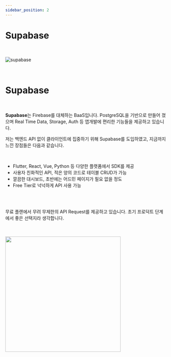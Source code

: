 ```yaml
---
sidebar_position: 2
---
```


# Supabase

<br/>

![supabase](https://cdn-images-1.medium.com/max/1600/1*_5tHd45wRjtvRjmbGw8arQ.jpeg)

<br/>

# Supabase

<br/>


**Supabase**는 Firebase를 대체하는 BaaS입니다. PostgreSQL을 기반으로 만들어 졌으며 Real Time Data, Storage, Auth 등 앱개발에 편리한 기능들을 제공하고 있습니다.

저는 백엔드 API 없이 클라이언트에 집중하기 위해 Supabase를 도입하였고, 지금까지 느낀 장점들은 다음과 같습니다.

<br/>

- Flutter, React, Vue, Python 등 다양한 플랫폼에서 SDK를 제공
- 사용자 친화적인 API, 적은 양의 코드로 테이블 CRUD가 가능
- 깔끔한 대시보드, 초반에는 어드민 페이지가 필요 없을 정도
- Free Tier로 넉넉하게 API 사용 가능

<br/>
<br/>

무료 플랜에서 무려 무제한의 API Request를 제공하고 있습니다. 초기 프로덕트 단계에서 좋은 선택지라 생각합니다.

<br/>
<br/>

<img src="/img/sideproject/insights/supabase_price.png" width="360px"/>
